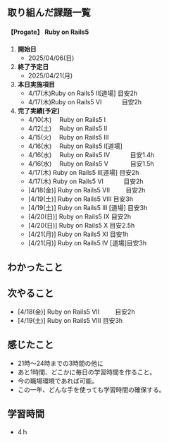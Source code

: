 ## 取り組んだ課題一覧
#### 【Progate】 Ruby on Rails5
1. **開始日**
   - 2025/04/06(日)
2. **終了予定日**
   - 2025/04/21(月)
3. **本日実施項目**
   - 4/17(木)Ruby on Rails5 II[道場] 目安2h
   - 4/17(木)Ruby on Rails5 VI 　　　目安2h
4. **完了実績[予定]**
   - 4/10(木) 　Ruby on Rails5 I
   - 4/12(土) 　Ruby on Rails5 II
   - 4/15(火) 　Ruby on Rails5 III
   - 4/16(水)　 Ruby on Rails5 I[道場]
   - 4/16(水)　 Ruby on Rails5 IV 　　　目安1.4h
   - 4/16(水)　 Ruby on Rails5 V 　　 　目安1.5h
   - 4/17(木) Ruby on Rails5 II[道場] 目安2h
   - 4/17(木) Ruby on Rails5 VI 　　　目安2h
   - [4/18(金)] Ruby on Rails5 VII 　　 目安2h
   - [4/19(土)] Ruby on Rails5 VIII     目安3h
   - [4/19(土)] Ruby on Rails5 III [道場] 目安3h
   - [4/20(日)] Ruby on Rails5 IX       目安2h
   - [4/20(日)] Ruby on Rails5 X        目安2.5h
   - [4/21(月)] Ruby on Rails5 XI       目安1h　　
   - [4/21(月)] Ruby on Rails5 IV [道場]目安3h

## わかったこと

## 次やること
   - [4/18(金)] Ruby on Rails5 VII 　　 目安2h
   - [4/19(土)] Ruby on Rails5 VIII     目安3h

## 感じたこと
   - 21時～24時までの3時間の他に
   - あと1時間、どこかに毎日の学習時間を作ること。
   - 今の職場環境であれば可能。
   - この一年、どんな手を使っても学習時間の確保する。

## 学習時間
   - 4ｈ

